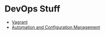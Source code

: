 # DevOps Stuff

- [Vagrant](./vagrant/index.md)
- [Automation and Configuration Management](./automation-configuration-management/index.md)